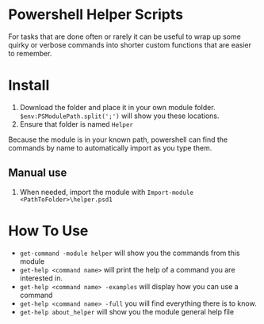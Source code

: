 ﻿# Powershell Helper Scripts
For tasks that are done often or rarely it can be useful to wrap up some quirky or verbose commands into shorter custom functions that are easier to remember.

# Install

1. Download the folder and place it in your own module folder. `$env:PSModulePath.split(';')` will show you these locations.
1. Ensure that folder is named `Helper`

Because the module is in your known path, powershell can find the commands by name to automatically import as you type them.

## Manual use
1. When needed, import the module with `Import-module <PathToFolder>\helper.psd1`

# How To Use

* `get-command -module helper` will show you the commands from this module
* `get-help <command name>` will print the help of a command you are interested in.
* `get-help <command name> -examples` will display how you can use a command
* `get-help <command name> -full` you will find everything there is to know.
* `get-help about_helper` will show you the module general help file
